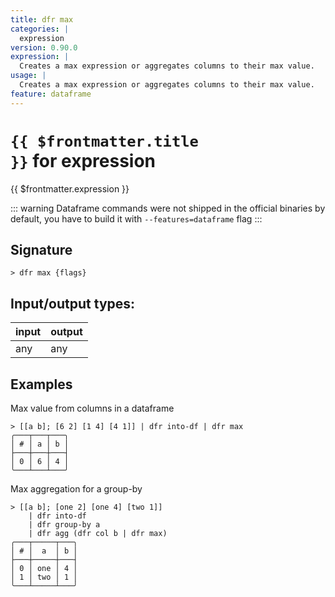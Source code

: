 ```yaml
---
title: dfr max
categories: |
  expression
version: 0.90.0
expression: |
  Creates a max expression or aggregates columns to their max value.
usage: |
  Creates a max expression or aggregates columns to their max value.
feature: dataframe
---
```

<!-- This file is automatically generated. Please edit the command in https://github.com/nushell/nushell instead. -->

# <code>{{ $frontmatter.title }}</code> for expression

<div class='command-title'>{{ $frontmatter.expression }}</div>


::: warning
Dataframe commands were not shipped in the official binaries by default, you have to build it with `--features=dataframe` flag
:::
## Signature

```> dfr max {flags} ```


## Input/output types:

| input | output |
| ----- | ------ |
| any   | any    |

## Examples

Max value from columns in a dataframe
```nu
> [[a b]; [6 2] [1 4] [4 1]] | dfr into-df | dfr max
╭───┬───┬───╮
│ # │ a │ b │
├───┼───┼───┤
│ 0 │ 6 │ 4 │
╰───┴───┴───╯

```

Max aggregation for a group-by
```nu
> [[a b]; [one 2] [one 4] [two 1]]
    | dfr into-df
    | dfr group-by a
    | dfr agg (dfr col b | dfr max)
╭───┬─────┬───╮
│ # │  a  │ b │
├───┼─────┼───┤
│ 0 │ one │ 4 │
│ 1 │ two │ 1 │
╰───┴─────┴───╯

```
